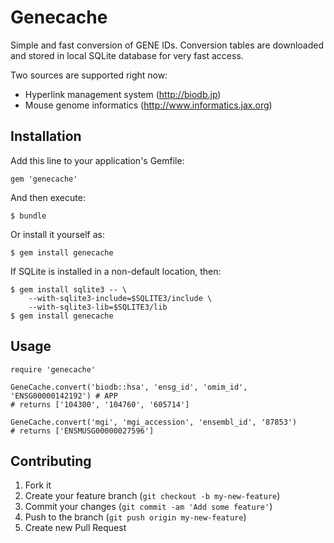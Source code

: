 # Genecache

Simple and fast conversion of GENE IDs. Conversion tables are downloaded and stored in local SQLite database for very fast access.

Two sources are supported right now:
* Hyperlink management system (http://biodb.jp)
* Mouse genome informatics (http://www.informatics.jax.org)

## Installation

Add this line to your application's Gemfile:

    gem 'genecache'

And then execute:

    $ bundle

Or install it yourself as:

    $ gem install genecache

If SQLite is installed in a non-default location, then:

    $ gem install sqlite3 -- \
        --with-sqlite3-include=$SQLITE3/include \
        --with-sqlite3-lib=$SQLITE3/lib
    $ gem install genecache

## Usage

    require 'genecache'

    GeneCache.convert('biodb::hsa', 'ensg_id', 'omim_id', 'ENSG00000142192') # APP 
    # returns ['104300', '104760', '605714']

    GeneCache.convert('mgi', 'mgi_accession', 'ensembl_id', '87853')
    # returns ['ENSMUSG00000027596']

## Contributing

1. Fork it
2. Create your feature branch (`git checkout -b my-new-feature`)
3. Commit your changes (`git commit -am 'Add some feature'`)
4. Push to the branch (`git push origin my-new-feature`)
5. Create new Pull Request
